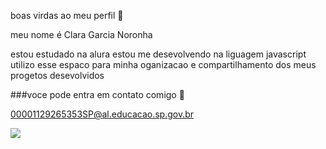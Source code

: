 boas virdas ao meu perfil 💜

meu nome é Clara Garcia Noronha 

estou estudado na alura 
estou me desevolvendo na liguagem javascript
utilizo esse espaco para minha oganizacao e compartilhamento dos meus progetos desevolvidos

###voce pode entra em contato comigo 📧

00001129265353SP@al.educacao.sp.gov.br

![](https://github.com/user-attachments/assets/c6c0a45b-bec6-43dc-8490-7fe5eb154243)
